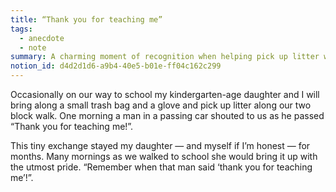 ```yaml
---
title: “Thank you for teaching me”
tags:
  - anecdote
  - note
summary: A charming moment of recognition when helping pick up litter with my daughter
notion_id: d4d2d1d6-a9b4-40e5-b01e-ff04c162c299
---
```

Occasionally on our way to school my kindergarten-age daughter and I will bring along a small trash bag and a glove and pick up litter along our two block walk. One morning a man in a passing car shouted to us as he passed “Thank you for teaching me!”.

This tiny exchange stayed my daughter — and myself if I’m honest — for months. Many mornings as we walked to school she would bring it up with the utmost pride. “Remember when that man said ‘thank you for teaching me’!”.
